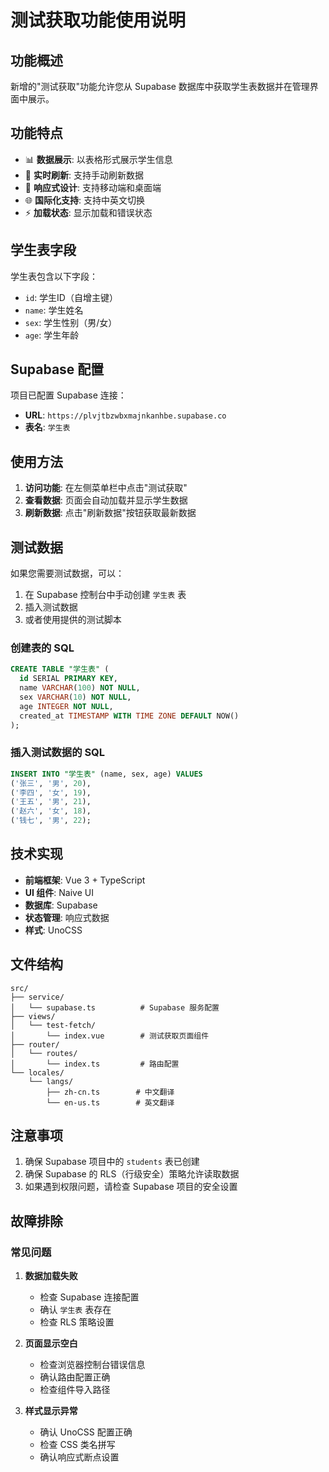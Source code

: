 # 测试获取功能使用说明

## 功能概述

新增的"测试获取"功能允许您从 Supabase 数据库中获取学生表数据并在管理界面中展示。

## 功能特点

- 📊 **数据展示**: 以表格形式展示学生信息
- 🔄 **实时刷新**: 支持手动刷新数据
- 📱 **响应式设计**: 支持移动端和桌面端
- 🌐 **国际化支持**: 支持中英文切换
- ⚡ **加载状态**: 显示加载和错误状态

## 学生表字段

学生表包含以下字段：
- `id`: 学生ID（自增主键）
- `name`: 学生姓名
- `sex`: 学生性别（男/女）
- `age`: 学生年龄

## Supabase 配置

项目已配置 Supabase 连接：
- **URL**: `https://plvjtbzwbxmajnkanhbe.supabase.co`
- **表名**: `学生表`

## 使用方法

1. **访问功能**: 在左侧菜单栏中点击"测试获取"
2. **查看数据**: 页面会自动加载并显示学生数据
3. **刷新数据**: 点击"刷新数据"按钮获取最新数据

## 测试数据

如果您需要测试数据，可以：

1. 在 Supabase 控制台中手动创建 `学生表` 表
2. 插入测试数据
3. 或者使用提供的测试脚本

### 创建表的 SQL

```sql
CREATE TABLE "学生表" (
  id SERIAL PRIMARY KEY,
  name VARCHAR(100) NOT NULL,
  sex VARCHAR(10) NOT NULL,
  age INTEGER NOT NULL,
  created_at TIMESTAMP WITH TIME ZONE DEFAULT NOW()
);
```

### 插入测试数据的 SQL

```sql
INSERT INTO "学生表" (name, sex, age) VALUES
('张三', '男', 20),
('李四', '女', 19),
('王五', '男', 21),
('赵六', '女', 18),
('钱七', '男', 22);
```

## 技术实现

- **前端框架**: Vue 3 + TypeScript
- **UI 组件**: Naive UI
- **数据库**: Supabase
- **状态管理**: 响应式数据
- **样式**: UnoCSS

## 文件结构

```
src/
├── service/
│   └── supabase.ts          # Supabase 服务配置
├── views/
│   └── test-fetch/
│       └── index.vue        # 测试获取页面组件
├── router/
│   └── routes/
│       └── index.ts         # 路由配置
└── locales/
    └── langs/
        ├── zh-cn.ts        # 中文翻译
        └── en-us.ts        # 英文翻译
```

## 注意事项

1. 确保 Supabase 项目中的 `students` 表已创建
2. 确保 Supabase 的 RLS（行级安全）策略允许读取数据
3. 如果遇到权限问题，请检查 Supabase 项目的安全设置

## 故障排除

### 常见问题

1. **数据加载失败**
   - 检查 Supabase 连接配置
   - 确认 `学生表` 表存在
   - 检查 RLS 策略设置

2. **页面显示空白**
   - 检查浏览器控制台错误信息
   - 确认路由配置正确
   - 检查组件导入路径

3. **样式显示异常**
   - 确认 UnoCSS 配置正确
   - 检查 CSS 类名拼写
   - 确认响应式断点设置
